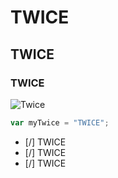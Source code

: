# TWICE
## TWICE
### TWICE

![Twice](https://wallpapercave.com/wp/wp9160546.jpg)

``` javascript
var myTwice = "TWICE";
```

- [/] TWICE
- [/] TWICE
- [/] TWICE
